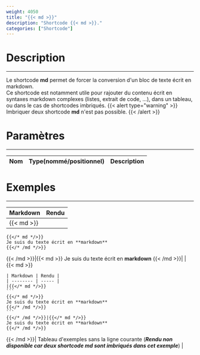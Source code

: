 ```yaml
---
weight: 4050
title: "{{< md >}}"
description: "Shortcode {{< md >}}."
categories: ["Shortcode"]
---
```


# Description
---

Le shortcode **md** permet de forcer la conversion d'un bloc de texte écrit en markdown.  
Ce shortcode est notamment utile pour rajouter du contenu écrit en syntaxes markdown complexes (listes, extrait de code, ...), dans un tableau, ou dans le cas de shortcodes imbriqués.
{{< alert type="warning" >}}
Imbriquer deux shortcode **md** n'est pas possible.
{{< /alert >}}

# Paramètres
---

| Nom | Type(nommé/positionnel) | Description |
| --- | ----------------------- | ----------- |

# Exemples
---

| Markdown | Rendu |
| -------- | ----- |
|{{< md >}}
```
{{</* md */>}}
Je suis du texte écrit en **markdown**
{{</* /md */>}}
```
{{< /md >}}|{{< md >}}
Je suis du texte écrit en **markdown**
{{< /md >}}|
|{{< md >}}
~~~
| Markdown | Rendu |
| -------- | ----- |
|{{</* md */>}}
```
{{</* md */>}}
Je suis du texte écrit en **markdown**
{{</* /md */>}}
```
{{</* /md */>}}|{{</* md */>}}
Je suis du texte écrit en **markdown**
{{</* /md */>}}
~~~
{{< /md >}}| Tableau d'exemples sans la ligne courante (***Rendu non disponible car deux shortcode md sont imbriqués dans cet exemple***) |
